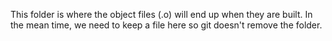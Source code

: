 This folder is where the object files (.o) will end up when they are built.
In the mean time, we need to keep a file here so git doesn't remove the folder.